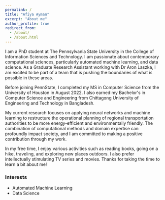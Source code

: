 ```yaml
---
permalink: /
title: "Afiya Ayman"
excerpt: "About me"
author_profile: true
redirect_from: 
  - /about/
  - /about.html
---
```


I am a PhD student at The Pennsylvania State University in the College of Information Sciences and Technology. I am passionate about contemporary computational sciences, particularly automated machine learning, and data science. As a Graduate Research Assistant working with Dr Aron Laszka, I am excited to be part of a team that is pushing the boundaries of what is possible in these areas.

Before joining PennState, I completed my MS in Computer Science from the University of Houston in August 2022. I also earned my Bachelor's in Computer Science and Engineering from Chittagong University of Engineering and Technology in Bangladesh.

My current research focuses on applying neural networks and machine learning to restructure the operational planning of regional transportation authorities to be more energy-efficient and environmentally friendly. The combination of computational methods and domain expertise can profoundly impact society, and I am committed to making a positive contribution through my work.

In my free time, I enjoy various activities such as reading books, going on a hike, traveling, and exploring new places outdoors.  I also prefer intellectually stimulating TV series and movies. Thanks for taking the time to learn a bit about me!

[//]: # (I have a particular interest in fiction books and I like to explore new places outdoors. I also prefer intellectually stimulating TV series and movies. )
### Interests

* Automated Machine Learning
* Data Science


